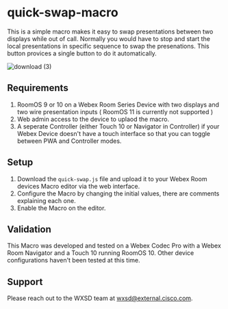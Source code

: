 # quick-swap-macro
This is a simple macro makes it easy to swap presentations between two displays while out of call. Normally you would have to stop and start the local presentations in specific sequence to swap the presenations. This button provices a single button to do it automatically.

![download (3)](https://user-images.githubusercontent.com/21026209/187033283-c2801b2c-1954-44f7-ace9-4c08d3f9f911.png)


## Requirements

1. RoomOS 9 or 10 on a Webex Room Series Device with two displays and two wire presentation inputs ( RoomOS 11 is currently not supported )
2. Web admin access to the device to uplaod the macro.
4. A seperate Controller (either Touch 10 or Navigator in Controller) if your Webex Device doesn't have a touch interface so that you can toggle between PWA and Controller modes.


## Setup

1. Download the ``quick-swap.js`` file and upload it to your Webex Room devices Macro editor via the web interface.
2. Configure the Macro by changing the initial values, there are comments explaining each one.
3. Enable the Macro on the editor.


## Validation
This Macro was developed and tested on a Webex Codec Pro with a Webex Room Navigator and a Touch 10 running RoomOS 10. Other device configurations haven't been tested at this time.

## Support

Please reach out to the WXSD team at [wxsd@external.cisco.com](mailto:wxsd@external.cisco.com?subject=pwa-controls-macro).
